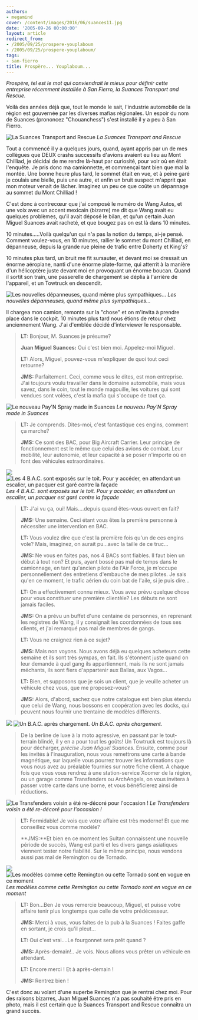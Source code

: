```yaml
---
authors:
- megamind
cover: /content/images/2016/06/suances11.jpg
date: '2005-09-26 00:00:00'
layout: article
redirect_from:
- /2005/09/25/prospere-youplaboum
- /2005/09/25/prospere-youplaboum/
tags:
- san-fierro
title: Prospère... Youplaboum...
---
```



_Prospère, tel est le mot qui conviendrait le mieux pour définir cette entreprise récemment installée à San Fierro, la Suances Transport and Rescue._

Voilà des années déjà que, tout le monde le sait, l'industrie automobile de la région est gouvernée par les diverses mafias régionales. Un espoir du nom de Suances (prononcez "Chouanchess") s'est installé il y a peu à San Fierro.

![La Suances Transport and Rescue](/content/images/2005/01/suances4.jpg)
_La Suances Transport and Rescue_

Tout a commencé il y a quelques jours, quand, ayant appris par un de mes collègues que DEUX crashs successifs d'avions avaient eu lieu au Mont Chilliad, je décidai de me rendre là-haut par curiosité, pour voir où en était l'enquête. Je pris donc ma camionnette, et commençai tant bien que mal la montée. Une bonne heure plus tard, le sommet était en vue, et à peine garé je coulais une bielle, puis une autre, et enfin un bruit suspect m'apprit que mon moteur venait de lâcher. Imaginez un peu ce que coûte un dépannage au sommet du Mont Chilliad !

C'est donc à contrecœur que j'ai composé le numéro de Wang Autos, et une voix avec un accent mexicain (bizarre) me dit que Wang avait eu quelques problèmes, qu'il avait déposé le bilan, et qu'un certain Juan Miguel Suances avait racheté, et que bougez pas on est là dans 10 minutes.

10 minutes.....Voilà quelqu'un qui n'a pas la notion du temps, ai-je pensé. Comment voulez-vous, en 10 minutes, rallier le sommet du mont Chilliad, en dépanneuse, depuis la grande rue pleine de trafic entre Doherty et King's?

10 minutes plus tard, un bruit me fit sursauter, et devant moi se dressait un énorme aéroplane, nanti d'une énorme plate-forme, qui atterrit à la manière d'un hélicoptère juste devant moi en provoquant un énorme boucan. Quand il sortit son train, une passerelle de chargement se déplia à l'arrière de l'appareil, et un Towtruck en descendit.

![Les nouvelles dépanneuses, quand même plus sympathiques...](/content/images/2005/01/suances7.jpg)
_Les nouvelles dépanneuses, quand même plus sympathiques..._

Il chargea mon camion, remonta sur la "chose" et on m'invita à prendre place dans le cockpit. 10 minutes plus tard nous étions de retour chez anciennement Wang. J'ai d'emblée décidé d'interviewer le responsable.

> **LT:** Bonjour, M. Suances je présume?
> 
> **Juan Miguel Suances:** Oui c'est bien moi. Appelez-moi Miguel.
> 
> **LT:** Alors, Miguel, pouvez-vous m'expliquer de quoi tout ceci retourne?
> 
> **JMS:** Parfaitement. Ceci, comme vous le dites, est mon entreprise. J'ai toujours voulu travailler dans le domaine automobile, mais vous savez, dans le coin, tout le monde magouille, les voitures qui sont vendues sont volées, c'est la mafia qui s'occupe de tout ça.

![Le nouveau Pay'N Spray made in Suances](/content/images/2005/01/suances1.jpg)
_Le nouveau Pay'N Spray made in Suances_

> **LT:** Je comprends. Dites-moi, c'est fantastique ces engins, comment ça marche?
> 
> **JMS:** Ce sont des BAC, pour Big Aircraft Carrier. Leur principe de fonctionnement est le même que celui des avions de combat. Leur mobilité, leur autonomie, et leur capacité à se poser n'importe où en font des véhicules extraordinaires.

![](/content/images/2005/01/suances3.jpg)
![Les 4 B.A.C. sont exposés sur le toit. Pour y accéder, en attendant un escalier, un pacquer est garé contre la façade](/content/images/2005/01/suances2.jpg)
_Les 4 B.A.C. sont exposés sur le toit. Pour y accéder, en attendant un escalier, un pacquer est garé contre la façade_

> **LT:** J'ai vu ça, oui! Mais....depuis quand êtes-vous ouvert en fait?
> 
> **JMS:** Une semaine. Ceci étant vous êtes la première personne à nécessiter une intervention en BAC.
> 
> **LT:** Vous voulez dire que c'est la première fois qu'un de ces engins vole? Mais, imaginez, on aurait pu...avec la taille de ce truc...
> 
> **JMS:** Ne vous en faites pas, nos 4 BACs sont fiables. Il faut bien un début à tout non? Et puis, ayant bossé pas mal de temps dans le camionnage, en tant qu'ancien pilote de l'Air Force, je m'occupe personnellement des entretiens d'embauche de mes pilotes. Je sais qu'en ce moment, le trafic aérien du coin bat de l'aile, si je puis dire...
> 
> **LT:** On a effectivement connu mieux. Vous avez prévu quelque chose pour vous constituer une première clientèle? Les débuts ne sont jamais faciles.
> 
> **JMS:** On a prévu un buffet d'une centaine de personnes, en reprenant les registres de Wang, il y consignait les coordonnées de tous ses clients, et j'ai remarqué pas mal de membres de gangs.
> 
> **LT:** Vous ne craignez rien à ce sujet?
> 
> **JMS:** Mais non voyons. Nous avons déjà eu quelques acheteurs cette semaine et ils sont très sympas, en fait. Ils s'étonnent juste quand on leur demande à quel gang ils appartiennent, mais ils ne sont jamais méchants, ils sont fiers d'appartenir aux Ballas, aux Vagos...
> 
> **LT:** Bien, et supposons que je sois un client, que je veuille acheter un véhicule chez vous, que me proposez-vous?
> 
> **JMS:** Alors, d'abord, sachez que notre catalogue est bien plus étendu que celui de Wang, nous bossons en coopération avec les docks, qui peuvent nous fournir une trentaine de modèles différents.

![](/content/images/2005/01/suances9.jpg)
![Un B.A.C. après chargement.](/content/images/2005/01/suances8.jpg)
_Un B.A.C. après chargement._

> De la berline de luxe à la moto agressive, en passant par le tout-terrain blindé, il y en a pour tout les goûts! Un Towtruck est toujours là pour décharger, _précise Juan Miguel Suances._ Ensuite, comme pour les invités à l'inauguration, nous vous remettrons une carte à bande magnétique, sur laquelle vous pourrez trouver les informations que vous nous avez au préalable fournies sur notre fiche client. A chaque fois que vous vous rendrez à une station-service Xoomer de la région, ou un garage comme Transfenders ou ArchAngels, on vous invitera à passer votre carte dans une borne, et vous bénéficierez ainsi de réductions.

![Le Transfenders voisin a été re-décoré pour l'occasion !](/content/images/2005/01/suances9.jpg)
_Le Transfenders voisin a été re-décoré pour l'occasion !_

> **LT:** Formidable! Je vois que votre affaire est très moderne! Et que me conseillez vous comme modèle?
> 
> \*\*JMS:\*\*Et bien en ce moment les Sultan connaissent une nouvelle période de succès, Wang est parti et les divers gangs asiatiques viennent tester notre fiabilité. Sur le même principe, nous vendons aussi pas mal de Remington ou de Tornado.

![](/content/images/2005/01/suances5.jpg)
![Les modèles comme cette Remington ou cette Tornado sont en vogue en ce moment](/content/images/2005/01/suances6.jpg)
_Les modèles comme cette Remington ou cette Tornado sont en vogue en ce moment_

> **LT:** Bon...Ben Je vous remercie beaucoup, Miguel, et puisse votre affaire tenir plus longtemps que celle de votre prédécesseur.
> 
> **JMS:** Merci à vous, vous faites de la pub à la Suances ! Faites gaffe en sortant, je crois qu'il pleut...
> 
> **LT:** Oui c'est vrai....Le fourgonnet sera prêt quand ?
> 
> **JMS:** Après-demain!.. Je vois. Nous allons vous prêter un véhicule en attendant.
> 
> **LT:** Encore merci ! Et à après-demain !
> 
> **JMS:** Rentrez bien !

C'est donc au volant d'une superbe Remington que je rentrai chez moi. Pour des raisons bizarres, Juan Miguel Suances n'a pas souhaité être pris en photo, mais il est certain que la Suances Transport and Rescue connaîtra un grand succès.